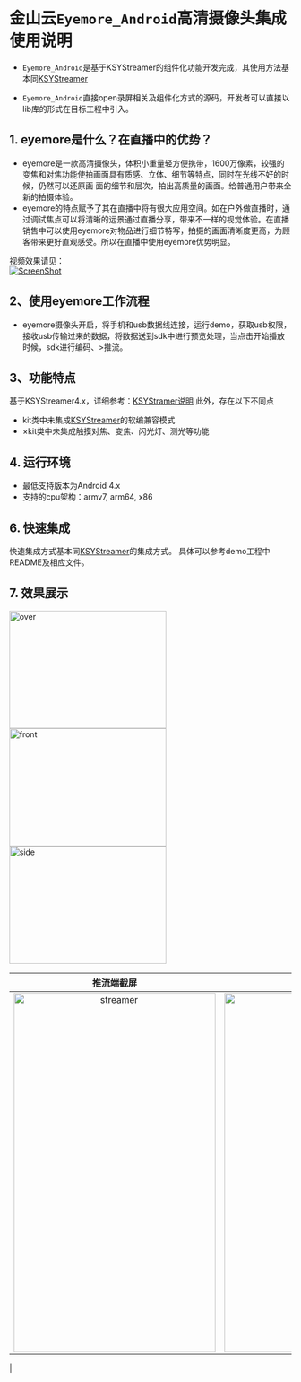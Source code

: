 # 金山云`Eyemore_Android`高清摄像头集成使用说明

* `Eyemore_Android`是基于KSYStreamer的组件化功能开发完成，其使用方法基本同[KSYStreamer](https://github.com/ksvc/KSYStreamer_Android)

* `Eyemore_Android`直接open录屏相关及组件化方式的源码，开发者可以直接以lib库的形式在目标工程中引入。

## 1. eyemore是什么？在直播中的优势？
* eyemore是一款高清摄像头，体积小重量轻方便携带，1600万像素，较强的变焦和对焦功能使拍画面具有质感、立体、细节等特点，同时在光线不好的时候，仍然可以还原画
面的细节和层次，拍出高质量的画面。给普通用户带来全新的拍摄体验。
* eyemore的特点赋予了其在直播中将有很大应用空间。如在户外做直播时，通过调试焦点可以将清晰的远景通过直播分享，带来不一样的视觉体验。在直播销售中可以使用eyemore对物品进行细节特写，拍摄的画面清晰度更高，为顾客带来更好直观感受。所以在直播中使用eyemore优势明显。

视频效果请见：  
[![ScreenShot](https://raw.githubusercontent.com/wiki/ksvc/KSYDiversityLive_Android/images/android-eyemore.jpg)](http://www.bilibili.com/video/av7096879/)

## 2、使用eyemore工作流程
* eyemore摄像头开启，将手机和usb数据线连接，运行demo，获取usb权限，接收usb传输过来的数据，将数据送到sdk中进行预览处理，当点击开始播放时候，sdk进行编码、>推流。

## 3、功能特点
基于KSYStreamer4.x，详细参考：[KSYStramer说明](https://github.com/ksvc/KSYStreamer_Android/wiki)
此外，存在以下不同点
* kit类中未集成[KSYStreamer](https://github.com/ksvc/KSYStreamer_Android)的软编兼容模式
* ×kit类中未集成触摸对焦、变焦、闪光灯、测光等功能

## 4. 运行环境
* 最低支持版本为Android 4.x
* 支持的cpu架构：armv7, arm64, x86

## 6. 快速集成
快速集成方式基本同[KSYStreamer](https://github.com/ksvc/KSYStreamer_Android/wiki)的集成方式。
具体可以参考demo工程中README及相应文件。

## 7. 效果展示
<img src="https://raw.githubusercontent.com/wiki/ksvc/KSYStreamer_Android/images/eyemore_over_look.png" width = "280" height = "210" alt="over" align=center /> 
<img src="https://raw.githubusercontent.com/wiki/ksvc/KSYStreamer_Android/images/eyemore_front_look.png" width = "280" height = "210" alt="front" align=center />
<img src="https://raw.githubusercontent.com/wiki/ksvc/KSYStreamer_Android/images/eyemore_side_look.png" width = "280" height = "210" alt="side" align=center />

|推流端截屏|播放端截屏|
| :---:|:---: |
|<img src="https://raw.githubusercontent.com/wiki/ksvc/KSYStreamer_Android/images/eyemore_screen_streamer.png" width = "360" height = "640" alt="streamer" align=center /> |<img src="https://raw.githubusercontent.com/wiki/ksvc/KSYStreamer_Android/images/eyemore_screen_play.png" width = "360" height = "640" alt="player" align=center />
|
